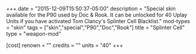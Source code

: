 +++
date = "2015-12-09T15:50:37-05:00"
description = "Special skin available for the P90 used by Doc & Rook. It can be unlocked for 40 Uplay Units if you have activated Tom Clancy's Splinter Cell Blacklist."
mod-types = "skin"
tags = ["skin","special","P90","Doc","Rook"]
title = "Splinter Cell"
type = "weapon-mod"

[cost]
  renown = ""
  credits = ""
  units = "40"
+++
